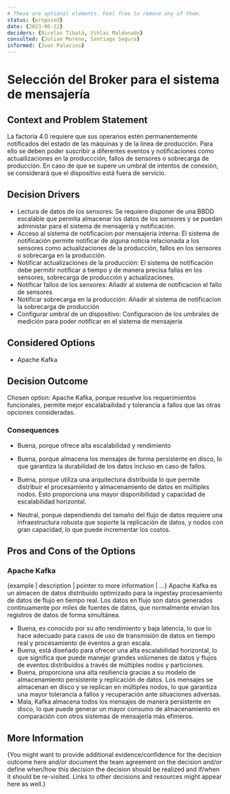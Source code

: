 ```yaml
---
# These are optional elements. Feel free to remove any of them.
status: {proposed}
date: {2023-06-22}
deciders: {Nicolas Tibatá, Vihlai Maldonado}
consulted: {Julian Moreno, Santiago Segura}
informed: {Juan Palacios}
---
```

# Selección del Broker para el sistema de mensajería

## Context and Problem Statement
La factoría 4.0 requiere que sus operarios estén permanentemente notificados del estado de las máquinas y de la línea de producción. Para ello se deben poder suscribir a diferentes eventos y notificaciones como actuailizaciones en la produccción, fallos de sensores o sobrecarga de producción. En caso de que se supere un umbral de intentos de conexión, se considerará que el dispositivo está fuera de servicio.

<!-- This is an optional element. Feel free to remove. -->
## Decision Drivers

* Lectura de datos de los sensores: Se requiere disponer  de una BBDD escalable que permita almacenar los datos de los sensores y se puedan administar para el sistema de mensajería y notificación.
* Acceso al sistema de notificacion por mensajeria interna: 	El sistema de notificación permite notificar de alguna noticia relacionada a los sensores como actualizaciones de la producción, fallos en los sensores o sobrecarga en la producción.
* Notificar actualizaciones de la producción: El sistema de notificación debe permitir notificar a tiempo y de manera precisa fallas en los sensores, sobrecarga de producción y actualizaciones.
* Notificar fallos de los sensores: Añadir al sistema de notificacion el fallo de sensores 
* Notificar sobrecarga en la producción:	Añadir al sistema de notificacion la sobrecarga de producción
* Configurar umbral de un dispositivo: Configuracion de los umbrales de medición para poder notificar en el sistema de mensajería

## Considered Options

* Apache Kafka

## Decision Outcome

Chosen option: Apache Kafka, porque resuelve los requerimientos funcionales, permite mejor escalabailidad y tolerancia a fallos que las otras opciones consideradas.

<!-- This is an optional element. Feel free to remove. -->
### Consequences

* Buena, porque ofrece alta escalabilidad y rendimiento

* Buena, porque almacena los mensajes de forma persistente en disco, lo que garantiza la durabilidad de los datos incluso en caso de fallos.

* Buena, porque utiliza una arquitectura distribuida lo que permite distribuir el procesamiento y almacenamiento de datos en múltiples nodos. Esto proporciona una mayor disponibilidad y capacidad de escalabilidad horizontal.

* Neutral, porque dependiendo del tamaño del flujo de datos requiere una infraestructura robusta que soporte la replicación de datos, y nodos con gran capacidad, lo que puede incrementar los costos.


<!-- This is an optional element. Feel free to remove. -->
## Pros and Cons of the Options

### Apache Kafka

<!-- This is an optional element. Feel free to remove. -->
{example | description | pointer to more information | …}
Apache Kafka es un almacen de datos distribuido optimizado para la ingestay procesamiento de datos de flujo en tiempo real. Los datos en flujo son datos generados continuamente por miles de fuentes de datos, que normalmente envían los registros de datos de forma simultánea.

* Buena, es conocido por su alto rendimiento y baja latencia, lo que lo hace adecuado para casos de uso de transmisión de datos en tiempo real y procesamiento de eventos a gran escala.
* Buena, está diseñado para ofrecer una alta escalabilidad horizontal, lo que significa que puede manejar grandes volúmenes de datos y flujos de eventos distribuidos a través de múltiples nodos y particiones.
* Buena, proporciona una alta resiliencia gracias a su modelo de almacenamiento persistente y replicación de datos. Los mensajes se almacenan en disco y se replican en múltiples nodos, lo que garantiza una mayor tolerancia a fallos y recuperación ante situaciones adversas.
* Mala, Kafka almacena todos los mensajes de manera persistente en disco, lo que puede generar un mayor consumo de almacenamiento en comparación con otros sistemas de mensajería más efímeros. 

<!-- This is an optional element. Feel free to remove. -->
## More Information

{You might want to provide additional evidence/confidence for the decision outcome here and/or
 document the team agreement on the decision and/or
 define when/how this decision the decision should be realized and if/when it should be re-visited.
Links to other decisions and resources might appear here as well.}
